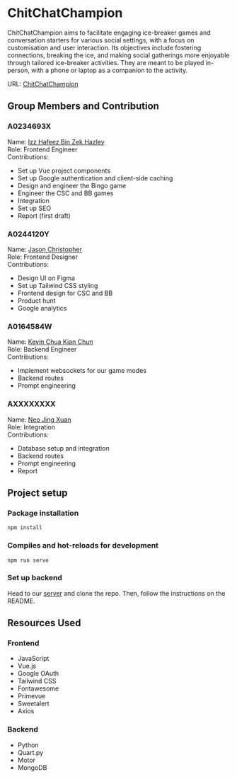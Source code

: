 # ChitChatChampion
ChitChatChampion aims to facilitate engaging ice-breaker games and conversation starters for various social settings, with a focus on customisation and user interaction. Its objectives include fostering connections, breaking the ice, and making social gatherings more enjoyable through tailored ice-breaker activities. They are meant to be played in-person, with a phone or laptop as a companion to the activity.

URL: [ChitChatChampion](https://chitchatchampion.netlify.app/)

## Group Members and Contribution

### A0234693X
Name: [Izz Hafeez Bin Zek Hazley](https://github.com/mynameizzhafeez)<br/>
Role: Frontend Engineer<br/>
Contributions:
* Set up Vue project components
* Set up Google authentication and client-side caching
* Design and engineer the Bingo game
* Engineer the CSC and BB games
* Integration
* Set up SEO
* Report (first draft)
### A0244120Y
Name: [Jason Christopher](https://github.com/jasonchristopher21)<br/>
Role: Frontend Designer<br/>
Contributions:
* Design UI on Figma
* Set up Tailwind CSS styling
* Frontend design for CSC and BB
* Product hunt
* Google analytics
### A0164584W
Name: [Kevin Chua Kian Chun](https://github.com/kevinchua6)<br/>
Role: Backend Engineer<br/>
Contributions:
* Implement websockets for our game modes
* Backend routes
* Prompt engineering
### AXXXXXXXX
Name: [Neo Jing Xuan](https://github.com/neojxuan)<br/>
Role: Integration<br/>
Contributions:
* Database setup and integration
* Backend routes
* Prompt engineering
* Report

## Project setup

### Package installation
```
npm install
```

### Compiles and hot-reloads for development
```
npm run serve
```

### Set up backend
Head to our [server](https://github.com/ChitChatChampion/chit-chat-champion-server/tree/master) and clone the repo. Then, follow the instructions on the README.

## Resources Used

### Frontend
* JavaScript
* Vue.js
* Google OAuth
* Tailwind CSS
* Fontawesome
* Primevue
* Sweetalert
* Axios

### Backend
* Python
* Quart.py
* Motor
* MongoDB
